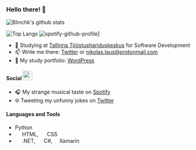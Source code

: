 ### Hello there! 👋

![Blinchk's github stats](https://github-readme-stats.vercel.app/api?username=blinchk&show_icons=true&theme=radical)

![Top Langs](https://github-readme-stats.vercel.app/api/top-langs/?username=blinchk&theme=radical)
![spotify-github-profile](https://spotify-github-profile.vercel.app/api/view?uid=blinchk&cover_image=true)]

- 🌱 Studying at <a href="https://tthk.ee">Tallinna Tööstushariduskeskus</a> for Software Development
- 📫 Write me there: <a href="https://twitter.com/ItsCanBeBlinchk">Twitter</a> or nikolas.laus@protonmail.com
- 💼 My study portfolio: <a href="https://nlaus.wordpress.com">WordPress</a>


#### Social <img src="https://media.giphy.com/media/U3DIXqKQV5YcSKuzMC/giphy.gif" width="25">

- 🎧 My strange musical taste on <a href="https://open.spotify.com/user/blinchk">Spotify</a>
- 🌐 Tweeting my unfunny jokes on <a href="https://twitter.com/ItsCanBeBlinchk">Twitter</a>

#### Languages and Tools

* Python
* <img src="https://s1.iconbird.com/ico/2013/6/289/w512h5121371656117html5.png" width=15> HTML, <img src="https://upload.wikimedia.org/wikipedia/commons/thumb/d/d5/CSS3_logo_and_wordmark.svg/1200px-CSS3_logo_and_wordmark.svg.png" width=15> CSS
* <img src="https://upload.wikimedia.org/wikipedia/commons/thumb/e/ee/.NET_Core_Logo.svg/1200px-.NET_Core_Logo.svg.png" width=15> .NET, <img src="https://upload.wikimedia.org/wikipedia/commons/4/4f/Csharp_Logo.png" width=15> C#, <img src="https://cdn.iconscout.com/icon/free/png-512/xamarin-282427.png" width=15>Xamarin

